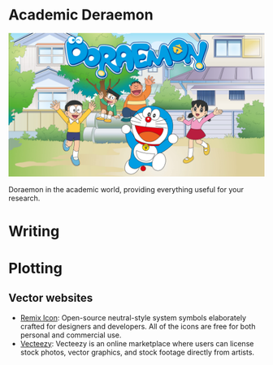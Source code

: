 # Academic Deraemon

   <p align="center">
      <img src="./assets/Deraemon-teaser.png"/> <br />
   </p>

Doraemon in the academic world, providing everything useful for your research.

# Writing

# Plotting

## Vector websites

- [Remix Icon](https://remixicon.com/): Open-source neutral-style system symbols elaborately crafted for designers and developers. All of the icons are free for both personal and commercial use.
- [Vecteezy](https://www.vecteezy.com/): Vecteezy is an online marketplace where users can license stock photos, vector graphics, and stock footage directly from artists.